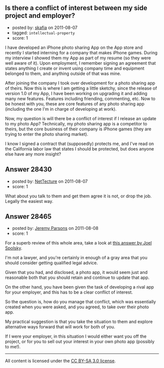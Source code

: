 ## Is there a conflict of interest between my side project and employer?

- posted by: [skafia](https://stackexchange.com/users/-1/12510-skafia) on 2011-08-07
- tagged: `intellectual-property`
- score: 1

I have developed an iPhone photo sharing App on the App store and recently I started interning for a company that makes iPhone games. During my interview I showed them my App as part of my resume (so they were well aware of it). Upon employment, I remember signing an agreement that states anything I create or invent using company time and equipment belonged to  them, and anything outside of that was mine.

After joining the company I took over development for a photo sharing app of theirs. Now this is where I am getting a little sketchy, since the release of version 1.0 of my App, I have been working on upgrading it and adding many new features. Features including friending, commenting, etc. Now to be honest with you, these are core features of any photo sharing app (including the one I'm in charge of developing at work). 

Now, my question is will there be a conflict of interest if I release an update to my photo App? Technically, my photo sharing app is a competitor to theirs, but the core business of their company is iPhone games (they are trying to enter the photo sharing market).

I know I signed a contract that (supposedly) protects me, and I've read on the California labor law that states I should be protected, but does anyone else have any more insight?



## Answer 28430

- posted by: [NetTecture](https://stackexchange.com/users/-1/3350-nettecture) on 2011-08-07
- score: 1

What about you talk to them and get them agree it is not, or drop the job. Legally the easiest way.


## Answer 28465

- posted by: [Jeremy Parsons](https://stackexchange.com/users/-1/4291-jeremy-parsons) on 2011-08-08
- score: 1

<p>For a superb review of this whole area, take a look at <a href="http://answers.onstartups.com/questions/19422/if-im-working-at-a-company-do-they-have-intellectual-property-rights-to-the-stu/20136#20136">this answer by Joel Spolsky</a>. </p>

<p>I'm not a lawyer, and you're certainly in enough of a gray area that you should consider getting qualified legal advice.</p>

<p>Given that you had, and disclosed, a photo app, it would seem just and reasonable both that you should retain and continue to update that app. </p>

<p>On the other hand, you have been given the task of developing a rival app for your employer, and this has to be a clear conflict of interest.</p>

<p>So the question is, how do you manage that conflict, which was essentially created when you were asked, and you agreed, to take over their photo app.</p>

<p>My practical suggestion is that you take the situation to them and explore alternative ways forward that will work for both of you.</p>

<p>If I were your employer, in this situation I would either want you off the project, or for you to sell out your interest in your own photo app (possibly to me!).</p>




---

All content is licensed under the [CC BY-SA 3.0 license](https://creativecommons.org/licenses/by-sa/3.0/).
